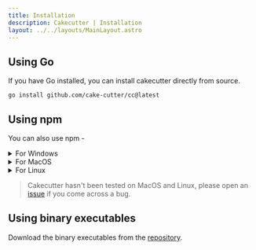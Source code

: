 ```yaml
---
title: Installation
description: Cakecutter | Installation
layout: ../../layouts/MainLayout.astro
---
```


## Using Go

If you have Go installed, you can install cakecutter directly from source.

```
go install github.com/cake-cutter/cc@latest
```

## Using npm

You can also use npm -

<details>
  <summary>For Windows</summary>

```
npm install -g cakecutter
```

</details>

<details>
  <summary>For MacOS</summary>

```
npm install -g cc-for-mac
```

</details>

<details>
  <summary>For Linux</summary>

```
npm install -g cc-for-linux
```

</details>

> Cakecutter hasn't been tested on MacOS and Linux, please open an [issue](https://github.com/cake-cutter/cc/issues/new/choose) if you come across a bug.

## Using binary executables

Download the binary executables from the <a href="https://github.com/cake-cutter/cc/tree/master/bin" target="_blank">repository</a>.
